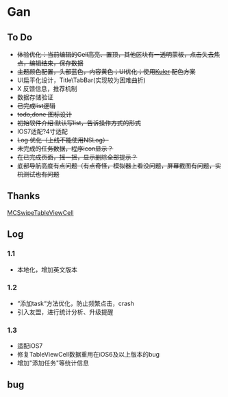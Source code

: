 # Gan

## To Do
* ~~体验优化：当前编辑的Cell高亮、置顶，其他区块有一透明蒙板，点击失去焦点，编辑结束，保存数据~~
* ~~主题颜色配置，头部蓝色，内容黄色；UI优化；使用[Kuler](https://kuler.adobe.com/Pear-Lemon-Fizz-color-theme-1833017/edit/?copy=true) 配色方案~~
* UI扁平化设计，Title\TabBar(实现较为困难曲折)
* X 反馈信息，推荐机制
* 数据存储验证
* ~~已完成list逻辑~~
* ~~todo,done 图标设计~~
* ~~初始软件介绍:默认写list，告诉操作方式的形式~~
* IOS7适配?4寸适配
* ~~Log 优化（上线不能使用NSLog）~~
* ~~未完成的任务数据，程序icon显示？~~
* ~~在已完成页面，摇一摇，显示删除全部提示？~~
* ~~底部导航高度有点问题（有点奇怪，模拟器上看没问题，屏幕截图有问题，实机测试也有问题~~

## Thanks
[MCSwipeTableViewCell](https://github.com/alikaragoz/MCSwipeTableViewCell) 


## Log

### 1.1
* 本地化，增加英文版本

### 1.2
* “添加task“方法优化，防止频繁点击，crash
* 引入友盟，进行统计分析、升级提醒

### 1.3
* 适配iOS7
* 修复TableViewCell数据重用在iOS6及以上版本的bug
* 增加"添加任务"等统计信息

## bug